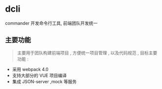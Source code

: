# dcli
commander 开发命令行工具, 前端团队开发统一

## 主要功能

> 主要用于团队构建前端项目 , 方便统一项目管理 , 以及代码规范 , 目标主要功能 :
- 采用 webpack 4.0
- 支持大部分的 VUE 项目编译
- 集成 JSON-server ,mock 等服务